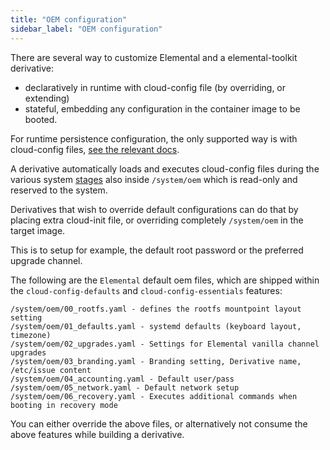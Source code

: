 ```yaml
---
title: "OEM configuration"
sidebar_label: "OEM configuration"
---
```


There are several way to customize Elemental and a elemental-toolkit derivative:

- declaratively in runtime with cloud-config file (by overriding, or extending)
- stateful, embedding any configuration in the container image to be booted.

For runtime persistence configuration, the only supported way is with cloud-config files, [see the relevant docs](configuration_persistency).

A derivative automatically loads and executes cloud-config files during the various system [stages](stages) also inside `/system/oem` which is read-only and reserved to the system.

Derivatives that wish to override default configurations can do that by placing extra cloud-init file, or overriding completely `/system/oem` in the target image.

This is to setup for example, the default root password or the preferred upgrade channel. 

The following are the `Elemental` default oem files, which are shipped within the `cloud-config-defaults` and `cloud-config-essentials` features:

```
/system/oem/00_rootfs.yaml - defines the rootfs mountpoint layout setting
/system/oem/01_defaults.yaml - systemd defaults (keyboard layout, timezone)
/system/oem/02_upgrades.yaml - Settings for Elemental vanilla channel upgrades
/system/oem/03_branding.yaml - Branding setting, Derivative name, /etc/issue content
/system/oem/04_accounting.yaml - Default user/pass
/system/oem/05_network.yaml - Default network setup
/system/oem/06_recovery.yaml - Executes additional commands when booting in recovery mode
```

You can either override the above files, or alternatively not consume the above features while building a derivative.
